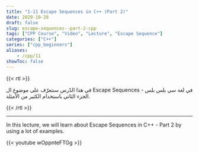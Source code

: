 ```yaml
---
title: "1-11 Escape Sequences in C++ (Part 2)"
date: 2020-10-28
draft: false
slug: escape-sequences--part-2-cpp
tags: ["CPP Course", "Video", "Lecture", "Escape Sequence"]
categories: ["C++"]
series: ["cpp_beginners"]
aliases:
    - /cpp/11
showToc: false
---
```


{{< rtl >}}
<p>
في هذا الدّرس سنتعرّف على موضوع ال Escape Sequences  في لغة سي بلس بلس - الجزء الثاني باستخدام الكثير من الأمثلة.
</p>
{{< /rtl >}}

---

In this lecture, we will learn about Escape Sequences in C++ - Part 2 by using a lot of examples.

{{< youtube wOppnteFTGg >}}